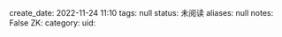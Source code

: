 create_date: 2022-11-24 11:10
tags: null
status: 未阅读 
aliases: null
notes: False
ZK: 
category: 
uid: 
